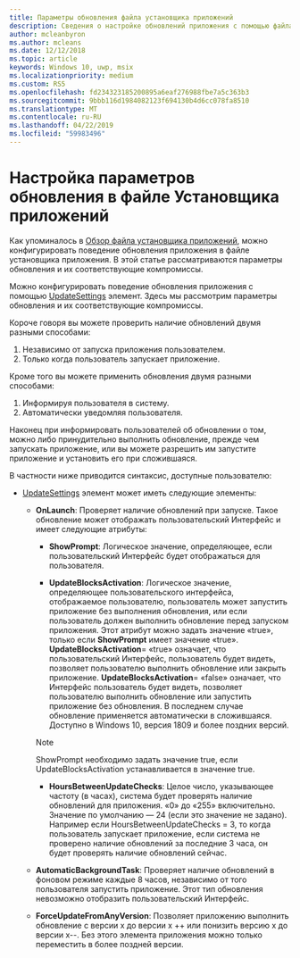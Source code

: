 ```yaml
---
title: Параметры обновления файла установщика приложений
description: Сведения о настройке обновлений приложения с помощью файла установщика приложения.
author: mcleanbyron
ms.author: mcleans
ms.date: 12/12/2018
ms.topic: article
keywords: Windows 10, uwp, msix
ms.localizationpriority: medium
ms.custom: RS5
ms.openlocfilehash: fd234323185200895a6eaf276988fbe7a5c363b3
ms.sourcegitcommit: 9bbb116d1984082123f694130b4d6cc078fa8510
ms.translationtype: MT
ms.contentlocale: ru-RU
ms.lasthandoff: 04/22/2019
ms.locfileid: "59983496"
---
```

# <a name="configure-update-settings-in-the-app-installer-file"></a>Настройка параметров обновления в файле Установщика приложений

Как упоминалось в [Обзор файла установщика приложений](app-installer-file-overview.md), можно конфигурировать поведение обновления приложения в файле установщика приложения. В этой статье рассматриваются параметры обновления и их соответствующие компромиссы.

Можно конфигурировать поведение обновления приложения с помощью [UpdateSettings](https://docs.microsoft.com/uwp/schemas/appinstallerschema/element-update-settings) элемент. Здесь мы рассмотрим параметры обновления и их соответствующие компромиссы.

Короче говоря вы можете проверить наличие обновлений двумя разными способами:
1. Независимо от запуска приложения пользователем.
2. Только когда пользователь запускает приложение.

Кроме того вы можете применить обновления двумя разными способами:
1. Информируя пользователя в систему.
2. Автоматически уведомляя пользователя.

Наконец при информировать пользователей об обновлении о том, можно либо принудительно выполнить обновление, прежде чем запускать приложение, или вы можете разрешить им запустите приложение и установить его при сложившаяся.

В частности ниже приводится синтаксис, доступные пользователю:

- [UpdateSettings](https://docs.microsoft.com/uwp/schemas/appinstallerschema/element-update-settings) элемент может иметь следующие элементы:

    - **OnLaunch**: Проверяет наличие обновлений при запуске. Такое обновление может отображать пользовательский Интерфейс и имеет следующие атрибуты:

        - **ShowPrompt**: Логическое значение, определяющее, если пользовательский Интерфейс будет отображаться для пользователя.

        - **UpdateBlocksActivation**: Логическое значение, определяющее пользовательского интерфейса, отображаемое пользователю, пользователь может запустить приложение без выполнения обновления, или если пользователь должен выполнить обновление перед запуском приложения. Этот атрибут можно задать значение «true», только если **ShowPrompt** имеет значение «true». **UpdateBlocksActivation**= «true» означает, что пользовательский Интерфейс, пользователь будет видеть, позволяет пользователю выполнить обновление или закрыть приложение. **UpdateBlocksActivation**= «false» означает, что Интерфейс пользователь будет видеть, позволяет пользователю выполнить обновление или запустить приложение без обновления. В последнем случае обновление применяется автоматически в сложившаяся. Доступно в Windows 10, версия 1809 и более поздних версий.

        > [!NOTE]
        > ShowPrompt необходимо задать значение true, если UpdateBlocksActivation устанавливается в значение true.

        - **HoursBetweenUpdateChecks**: Целое число, указывающее частоту (в часах), система будет проверять наличие обновлений для приложения. «0» до «255» включительно. Значение по умолчанию — 24 (если это значение не задано). Например если HoursBetweenUpdateChecks = 3, то когда пользователь запускает приложение, если система не проверено наличие обновлений за последние 3 часа, он будет проверять наличие обновлений сейчас.  

    - **AutomaticBackgroundTask**: Проверяет наличие обновлений в фоновом режиме каждые 8 часов, независимо от того пользователя запустить приложение. Этот тип обновления невозможно отобразить пользовательский Интерфейс.

    - **ForceUpdateFromAnyVersion**: Позволяет приложению выполнить обновление с версии x до версии x ++ или понизить версию x до версии x--. Без этого элемента приложения можно только переместить в более поздней версии.
